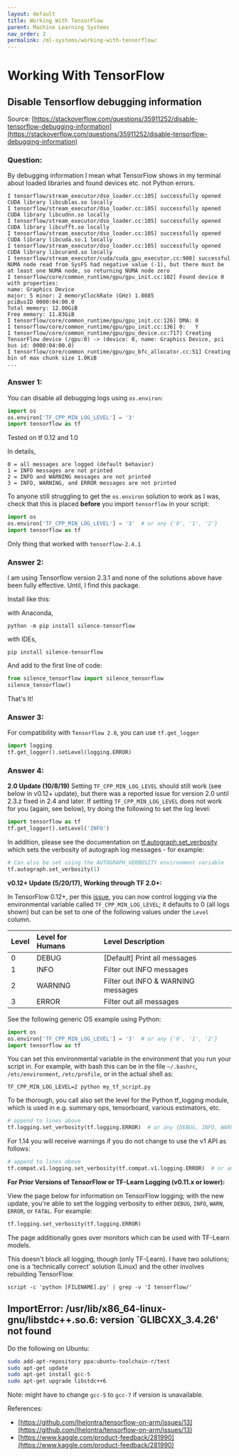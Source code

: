 ```yaml
---
layout: default
title: Working With TensorFlow
parent: Machine Learning Systems
nav_order: 2
permalink: /ml-systems/working-with-tensorflow/
---
```


# Working With TensorFlow

## Disable Tensorflow debugging information

Source: [https://stackoverflow.com/questions/35911252/disable-tensorflow-debugging-information](https://stackoverflow.com/questions/35911252/disable-tensorflow-debugging-information)

### Question:

By debugging information I mean what TensorFlow shows in my terminal about loaded libraries and found devices etc. not Python errors.
```
I tensorflow/stream_executor/dso_loader.cc:105] successfully opened CUDA library libcublas.so locally
I tensorflow/stream_executor/dso_loader.cc:105] successfully opened CUDA library libcudnn.so locally
I tensorflow/stream_executor/dso_loader.cc:105] successfully opened CUDA library libcufft.so locally
I tensorflow/stream_executor/dso_loader.cc:105] successfully opened CUDA library libcuda.so.1 locally
I tensorflow/stream_executor/dso_loader.cc:105] successfully opened CUDA library libcurand.so locally
I tensorflow/stream_executor/cuda/cuda_gpu_executor.cc:900] successful NUMA node read from SysFS had negative value (-1), but there must be at least one NUMA node, so returning NUMA node zero
I tensorflow/core/common_runtime/gpu/gpu_init.cc:102] Found device 0 with properties: 
name: Graphics Device
major: 5 minor: 2 memoryClockRate (GHz) 1.0885
pciBusID 0000:04:00.0
Total memory: 12.00GiB
Free memory: 11.83GiB
I tensorflow/core/common_runtime/gpu/gpu_init.cc:126] DMA: 0 
I tensorflow/core/common_runtime/gpu/gpu_init.cc:136] 0:   Y 
I tensorflow/core/common_runtime/gpu/gpu_device.cc:717] Creating TensorFlow device (/gpu:0) -> (device: 0, name: Graphics Device, pci bus id: 0000:04:00.0)
I tensorflow/core/common_runtime/gpu/gpu_bfc_allocator.cc:51] Creating bin of max chunk size 1.0KiB
...
```

### Answer 1:

You can disable all debugging logs using `os.environ`:

```Python
import os
os.environ['TF_CPP_MIN_LOG_LEVEL'] = '3' 
import tensorflow as tf
```

Tested on tf 0.12 and 1.0

In details,
```
0 = all messages are logged (default behavior)
1 = INFO messages are not printed
2 = INFO and WARNING messages are not printed
3 = INFO, WARNING, and ERROR messages are not printed
```

To anyone still struggling to get the `os.environ` solution to work as I was, check that this is placed **before** you import `tensorflow` in your script:

```Python
import os
os.environ['TF_CPP_MIN_LOG_LEVEL'] = '3'  # or any {'0', '1', '2'}
import tensorflow as tf
```

Only thing that worked with `tensorflow-2.4.1`

### Answer 2:

I am using Tensorflow version 2.3.1 and none of the solutions above have been fully effective.
Until, I find this package.

Install like this:

with Anaconda,
```
python -m pip install silence-tensorflow
```

with IDEs,
```
pip install silence-tensorflow
```

And add to the first line of code:
```Python
from silence_tensorflow import silence_tensorflow
silence_tensorflow()
```

That's It!

### Answer 3:

For compatibility with `Tensorflow 2.0`, you can use `tf.get_logger`

```Python
import logging
tf.get_logger().setLevel(logging.ERROR)
```

### Answer 4:

**2.0 Update (10/8/19)** Setting `TF_CPP_MIN_LOG_LEVEL` should still work (see below in v0.12+ update), but there was a reported issue for version 2.0 until 2.3.z fixed in 2.4 and later. If setting `TF_CPP_MIN_LOG_LEVEL` does not work for you (again, see below), try doing the following to set the log level:
```Python
import tensorflow as tf
tf.get_logger().setLevel('INFO')
```

In addition, please see the documentation on [tf.autograph.set_verbosity](https://www.tensorflow.org/api_docs/python/tf/autograph/set_verbosity) which sets the verbosity of autograph log messages - for example:

```Python
# Can also be set using the AUTOGRAPH_VERBOSITY environment variable
tf.autograph.set_verbosity(1)
```

**v0.12+ Update (5/20/17), Working through TF 2.0+:**

In TensorFlow 0.12+, per this [issue](https://github.com/tensorflow/tensorflow/issues/1258), you can now control logging via the environmental variable called `TF_CPP_MIN_LOG_LEVEL`; it defaults to 0 (all logs shown) but can be set to one of the following values under the `Level` column.

| Level | Level for Humans | Level Description                  |
|:------|:-----------------|:-----------------------------------|
| 0     | DEBUG            | [Default] Print all messages       |
| 1     | INFO             | Filter out INFO messages           |
| 2     | WARNING          | Filter out INFO & WARNING messages |
| 3     | ERROR            | Filter out all messages            |

See the following generic OS example using Python:

```Python
import os
os.environ['TF_CPP_MIN_LOG_LEVEL'] = '3'  # or any {'0', '1', '2'}
import tensorflow as tf
```

You can set this environmental variable in the environment that you run your script in. For example, with bash this can be in the file `~/.bashrc`, `/etc/environment`, `/etc/profile`, or in the actual shell as:

```
TF_CPP_MIN_LOG_LEVEL=2 python my_tf_script.py
```

To be thorough, you call also set the level for the Python tf_logging module, which is used in e.g. summary ops, tensorboard, various estimators, etc.

```Python
# append to lines above
tf.logging.set_verbosity(tf.logging.ERROR)  # or any {DEBUG, INFO, WARN, ERROR, FATAL}
```

For 1.14 you will receive warnings if you do not change to use the v1 API as follows:

```Python
# append to lines above
tf.compat.v1.logging.set_verbosity(tf.compat.v1.logging.ERROR)  # or any {DEBUG, INFO, WARN, ERROR, FATAL}
```

**For Prior Versions of TensorFlow or TF-Learn Logging (v0.11.x or lower):**

View the page below for information on TensorFlow logging; with the new update, you're able to set the logging verbosity to either `DEBUG`, `INFO`, `WARN`, `ERROR`, or `FATAL`. For example:

```Python
tf.logging.set_verbosity(tf.logging.ERROR)
```

The page additionally goes over monitors which can be used with TF-Learn models.

This doesn't block all logging, though (only TF-Learn). I have two solutions; one is a 'technically correct' solution (Linux) and the other involves rebuilding TensorFlow.

```
script -c 'python [FILENAME].py' | grep -v 'I tensorflow/'
```

## ImportError: /usr/lib/x86_64-linux-gnu/libstdc++.so.6: version `GLIBCXX_3.4.26' not found

Do the following on Ubuntu:
```bash
sudo add-apt-repository ppa:ubuntu-toolchain-r/test
sudo apt-get update
sudo apt-get install gcc-5
sudo apt-get upgrade libstdc++6
```

Note: might have to change `gcc-5` to `gcc-7` if version is unavailable.

References:
- [https://github.com/lhelontra/tensorflow-on-arm/issues/13](https://github.com/lhelontra/tensorflow-on-arm/issues/13)
- [https://www.kaggle.com/product-feedback/281990](https://www.kaggle.com/product-feedback/281990)